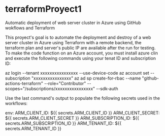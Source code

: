 # terraformProyect1
Automatic deployment of web server cluster in Azure using GitHub wokflows and Terraform

This proyect's goal is to automate the deployment and destroy of a web server cluster in Azure using Terraform with a remote backend, the terraform plan and server's public IP are available after the run for testing.
To make the code function on an Azure account, you must install azure clin and execute the following commands using your tenat ID and subscription ID:

az login --tenant xxxxxxxxxxxxxxxx --use-device-code
az account set --subscription "xxxxxxxxxxxxxxxx"
az ad sp create-for-rbac --name "github-actions-terraform" --role="Contributor" --scopes="/subscriptions/xxxxxxxxxxxxxxxx" --sdk-auth

Use the last command's output to populate the following secrets used in the workflows:

env:
ARM_CLIENT_ID: ${{ secrets.ARM_CLIENT_ID }}
ARM_CLIENT_SECRET: ${{ secrets.ARM_CLIENT_SECRET }}
ARM_SUBSCRIPTION_ID: ${{ secrets.ARM_SUBSCRIPTION_ID }}
ARM_TENANT_ID: ${{ secrets.ARM_TENANT_ID }}
